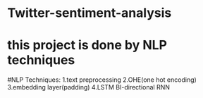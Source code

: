# Twitter-sentiment-analysis

# this project is done by NLP techniques
#NLP Techniques:
1.text preprocessing
2.OHE(one hot encoding)
3.embedding layer(padding)
4.LSTM BI-directional RNN
